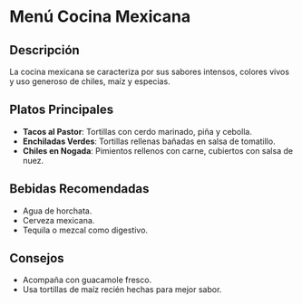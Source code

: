 # Menú Cocina Mexicana

## Descripción

La cocina mexicana se caracteriza por sus sabores intensos, colores vivos y uso generoso de chiles, maíz y especias.

## Platos Principales

- **Tacos al Pastor**: Tortillas con cerdo marinado, piña y cebolla.
- **Enchiladas Verdes**: Tortillas rellenas bañadas en salsa de tomatillo.
- **Chiles en Nogada**: Pimientos rellenos con carne, cubiertos con salsa de nuez.

## Bebidas Recomendadas

- Agua de horchata.
- Cerveza mexicana.
- Tequila o mezcal como digestivo.

## Consejos

- Acompaña con guacamole fresco.
- Usa tortillas de maíz recién hechas para mejor sabor.